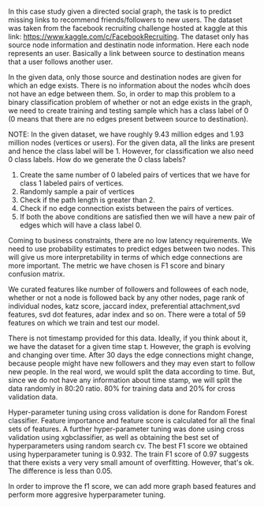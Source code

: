 In this case study given a directed social graph, the task is to predict missing links to recommend friends/followers to new users. The dataset was taken from the facebook recruiting challenge hosted at kaggle at this link: https://www.kaggle.com/c/FacebookRecruiting. The dataset only has source node information and destinatin node information. Here each node represents an user. Basically a link between source to destination means that a user follows another user. 

In the given data, only those source and destination nodes are given for which an edge exists. There is no information about the nodes whcih does not have an edge between them. So, in order to map this problem to a binary classification problem of whether or not an edge exists in the graph, we need to create training and testing sample which has a class label of 0 (0 means that there are no edges present between source to destination). 

NOTE: In the given dataset, we have roughly 9.43 million edges and 1.93 million nodes (vertices or users). For the given data, all the links are present and hence the class label will be 1. However, for classification we also need 0 class labels. How do we generate the 0 class labels?

1. Create the same number of 0 labeled pairs of vertices that we have for class 1 labeled pairs of vertices.
2. Randomly sample a pair of vertices
3. Check if the path length is greater than 2.
4. Check if no edge connection exists between the pairs of vertices.
5. If both the above conditions are satisfied then we will have a new pair of edges which will have a class label 0.


Coming to business constraints, there are no low latency requirements. We need to use probability estimates to predict edges between two nodes. This will give us more interpretability in terms of which edge connections are more important. The metric we have chosen is F1 score and binary confusion matrix. 

We curated features like number of followers and followees of each node, whether or not a node is followed back by any other nodes, page rank of individual nodes, katz score, jaccard index, preferential attachment,svd features, svd dot features, adar index and so on. There were a total of 59 features on which we train and test our model. 

There is not timestamp provided for this data. Ideally, if you think about it, we have the dataset for a given time stap t. However, the graph is evolving and changing over time. After 30 days the edge connections might change, because people might have new followers and they may even start to follow new people. In the real word, we would split the data according to time. But, since we do not have any information about time stamp, we will split the data randomly in 80:20 ratio. 80% for training data and 20% for cross validation data.

Hyper-parameter tuning using cross validation is done for Random Forest classifier. Feature importance and feature score is calculated for all the final sets of features. A further hyper-parameter tuning was done using cross validation using xgbclassifier, as well as obtaining the best set of hyperparameters using random search cv. The best F1 score we obtained using hyperparameter tuning is 0.932. The train F1 score of 0.97 suggests that there exists a very very small amount of overfitting. However, that's ok. The difference is less than 0.05. 

In order to improve the f1 score, we can add more graph based features and perform more aggresive hyperparameter tuning. 


